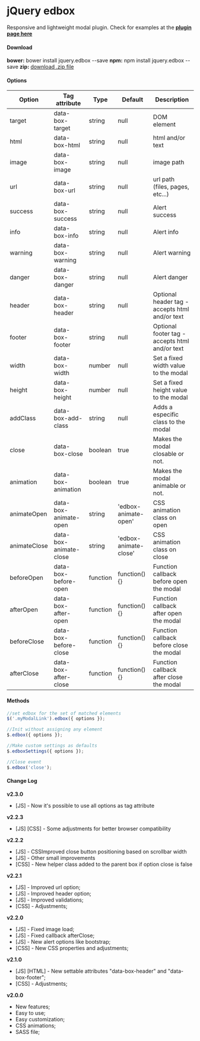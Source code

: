 # jQuery edbox
Responsive and lightweight modal plugin.
Check for examples at the **[plugin page here](https://eduardocmoreno.github.io/jquery.edbox/)**

#### Download
**bower:** bower install jquery.edbox --save
**npm:** npm install jquery.edbox --save
**zip:** [download .zip file](https://eduardocmoreno.github.io/jquery.edbox/jquery.edbox.zip)

#### Options
Option | Tag attribute | Type | Default | Description
--- | --- | --- | --- | ---
target | data-box-target | string | null | DOM element
html | data-box-html | string | null | html and/or text
image | data-box-image | string | null | image path
url | data-box-url | string | null | url path (files, pages, etc...)
success | data-box-success | string | null | Alert success
info | data-box-info | string | null | Alert info
warning | data-box-warning | string | null | Alert warning
danger | data-box-danger | string | null | Alert danger
header | data-box-header | string | null | Optional header tag - accepts html and/or text
footer | data-box-footer | string | null | Optional footer tag - accepts html and/or text
width | data-box-width | number | null | Set a fixed width value to the modal
height | data-box-height | number | null | Set a fixed height value to the modal
addClass | data-box-add-class | string | null | Adds a especific class to the modal
close | data-box-close | boolean | true | Makes the modal closable or not.
animation | data-box-animation | boolean | true | Makes the modal animable or not.
animateOpen | data-box-animate-open | string | 'edbox-animate-open' | CSS animation class on open
animateClose | data-box-animate-close | string | 'edbox-animate-close' | CSS animation class on close
beforeOpen | data-box-before-open | function | function() {} | Function callback before open the modal
afterOpen | data-box-after-open | function | function() {} | Function callback after open the modal
beforeClose | data-box-before-close | function | function() {} | Function callback before close the modal
afterClose | data-box-after-close | function | function() {} | Function callback after close the modal

#### Methods
```javascript
//set edbox for the set of matched elements
$('.myModalLink').edbox({ options });

//Init without assigning any element
$.edbox({ options });

//Make custom settings as defaults
$.edboxSettings({ options });

//Close event
$.edbox('close');
```

#### Change Log
**v2.3.0**
* [JS] - Now it's possible to use all options as tag attribute

**v2.2.3**
* [JS] [CSS] - Some adjustments for better browser compatibility

**v2.2.2**
* [JS] - CSSImproved close button positioning based on scrollbar width
* [JS] - Other small improvements
* [CSS] - New helper class added to the parent box if option close is false

**v2.2.1**
* [JS] - Improved url option;
* [JS] - Improved header option;
* [JS] - Improved validations;
* [CSS] - Adjustments;

**v2.2.0**
* [JS] - Fixed image load;
* [JS] - Fixed callback afterClose;
* [JS] - New alert options like bootstrap;
* [CSS] - New CSS properties and adjustments;

**v2.1.0**
* [JS] [HTML] - New settable attributes "data-box-header" and "data-box-footer";
* [CSS] - Adjustments;

**v2.0.0**
* New features;
* Easy to use;
* Easy customization;
* CSS animations;
* SASS file;